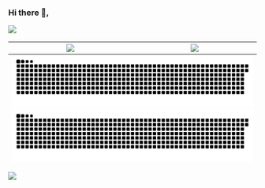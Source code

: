 ### Hi there 👋,
![](https://komarev.com/ghpvc/?username=lyf-is-coding&color=dc143c&style=flat-square&color=70a5fd)

<table>
  <tr>
    <td align="center" style="padding=0;width=50%;">
      <a href="https://github.com/lyf-is-coding">
        <img align="center" style="padding=0;" src="https://github-readme-stats.vercel.app/api?username=lyf-is-coding&show_icons=true&theme=tokyonight&hide=issues&count_private=true&disable_animations=true&hide_rank=true&show_icons=true&custom_title=GitHub%20Stats&line_height=24" />
      </a>
    </td>
    <td align="center" style="padding=0;width=50%;">
      <a href="https://github.com/lyf-is-coding">
        <img align="center" style="padding=0;" src="https://github-readme-stats.vercel.app/api/top-langs/?username=lyf-is-coding&theme=tokyonight" />
      </a>
    </td>
  </tr>
      
  <tfoot>
    <tr>
      <td colspan="2" align="center">
        <a target="_blank" rel="noopener noreferrer" href="https://github.com/lyf-is-coding/lyf-is-coding/blob/output/github-contribution-grid-snake.svg#gh-light-mode-only">
            <img src="https://github.com/lyf-is-coding/lyf-is-coding/raw/output/github-contribution-grid-snake.svg#gh-light-mode-only" alt="GitHub Snake Light" style="max-width: 100%;"/>
        </a>
        <a target="_blank" rel="noopener noreferrer" href="https://github.com/lyf-is-coding/lyf-is-coding/blob/output/github-contribution-grid-snake-dark.svg#gh-dark-mode-only">
            <img src="https://github.com/lyf-is-coding/lyf-is-coding/raw/output/github-contribution-grid-snake-dark.svg#gh-dark-mode-only" alt="GitHub Snake dark" style="max-width: 100%;"/>
        </a>
      </td>
    </tr>
  </tfoot>
</table>

![](https://hit.yhype.me/github/profile?user_id=27182104)

